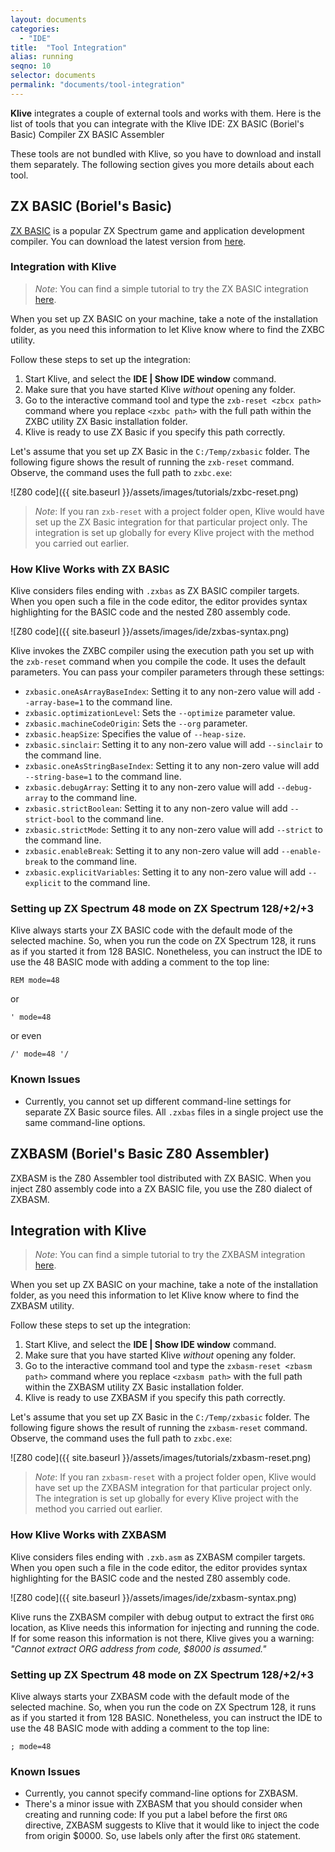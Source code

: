 ```yaml
---
layout: documents
categories: 
  - "IDE"
title:  "Tool Integration"
alias: running
seqno: 10
selector: documents
permalink: "documents/tool-integration"
---
```


**Klive** integrates a couple of external tools and works with them. Here is the list of tools that you can integrate with the Klive IDE:
ZX BASIC (Boriel's Basic) Compiler
ZX BASIC Assembler

These tools are not bundled with Klive, so you have to download and install them separately. The following section gives you more details about each tool.

## ZX BASIC (Boriel's Basic)

[ZX BASIC](https://github.com/boriel/zxbasic) is a popular ZX Spectrum game and application development compiler. You can download the latest version from [here](https://zxbasic.readthedocs.io/en/latest/archive/).

### Integration with Klive

> *Note*: You can find a simple tutorial to try the ZX BASIC integration [here](https://dotneteer.github.io/kliveide/getting-started/try-run-zxb-code).

When you set up ZX BASIC on your machine, take a note of the installation folder, as you need this information to let Klive know where to find the ZXBC utility.

Follow these steps to set up the integration:

1. Start Klive, and select the **IDE \| Show IDE window** command.
2. Make sure that you have started Klive *without* opening any folder.
3. Go to the interactive command tool and type the `zxb-reset <zbcx path>` command where you replace `<zxbc path>` with the full path within the ZXBC utility ZX Basic installation folder.
4. Klive is ready to use ZX Basic if you specify this path correctly.

Let's assume that you set up ZX Basic in the `C:/Temp/zxbasic` folder. The following figure shows the result of running the `zxb-reset` command. Observe, the command uses the full path to `zxbc.exe`:

![Z80 code]({{ site.baseurl }}/assets/images/tutorials/zxbc-reset.png)

> *Note*: If you ran `zxb-reset` with a project folder open, Klive would have set up the ZX Basic integration for that particular project only. The integration is set up globally for every Klive project with the method you carried out earlier.

### How Klive Works with ZX BASIC

Klive considers files ending with `.zxbas` as ZX BASIC compiler targets. When you open such a file in the code editor, the editor provides syntax highlighting for the BASIC code and the nested Z80 assembly code.

![Z80 code]({{ site.baseurl }}/assets/images/ide/zxbas-syntax.png)

Klive invokes the ZXBC compiler using the execution path you set up with the `zxb-reset` command when you compile the code. It uses the default parameters. You can pass your compiler parameters through these settings:

- `zxbasic.oneAsArrayBaseIndex`: Setting it to any non-zero value will add `--array-base=1` to the command line.
- `zxbasic.optimizationLevel`: Sets the `--optimize` parameter value.
- `zxbasic.machineCodeOrigin`: Sets the `--org` parameter.
- `zxbasic.heapSize`: Specifies the value of `--heap-size`.
- `zxbasic.sinclair`: Setting it to any non-zero value will add `--sinclair` to the command line.
- `zxbasic.oneAsStringBaseIndex`: Setting it to any non-zero value will add `--string-base=1` to the command line.
- `zxbasic.debugArray`: Setting it to any non-zero value will add `--debug-array` to the command line.
- `zxbasic.strictBoolean`: Setting it to any non-zero value will add `--strict-bool` to the command line.
- `zxbasic.strictMode`: Setting it to any non-zero value will add `--strict` to the command line.
- `zxbasic.enableBreak`: Setting it to any non-zero value will add `--enable-break` to the command line.
- `zxbasic.explicitVariables`: Setting it to any non-zero value will add `--explicit` to the command line.

### Setting up ZX Spectrum 48 mode on ZX Spectrum 128/+2/+3

Klive always starts your ZX BASIC code with the default mode of the selected machine. So, when you run the code on ZX Spectrum 128, it runs as if you started it from 128 BASIC. Nonetheless, you can instruct the IDE to use the 48 BASIC mode with adding a comment to the top line:
```
REM mode=48
```
or
```
' mode=48
```
or even
```
/' mode=48 '/
```

### Known Issues

- Currently, you cannot set up different command-line settings for separate ZX Basic source files. All `.zxbas` files in a single project use the same command-line options.

## ZXBASM (Boriel's Basic Z80 Assembler)

ZXBASM is the Z80 Assembler tool distributed with ZX BASIC. When you inject Z80 assembly code into a ZX BASIC file, you use the Z80 dialect of ZXBASM.

## Integration with Klive

> *Note*: You can find a simple tutorial to try the ZXBASM integration [here](https://dotneteer.github.io/kliveide/getting-started/try-run-zxbasm-code).

When you set up ZX BASIC on your machine, take a note of the installation folder, as you need this information to let Klive know where to find the ZXBASM utility.

Follow these steps to set up the integration:

1. Start Klive, and select the **IDE \| Show IDE window** command.
2. Make sure that you have started Klive *without* opening any folder.
3. Go to the interactive command tool and type the `zxbasm-reset <zbasm path>` command where you replace `<zxbasm path>` with the full path within the ZXBASM utility ZX Basic installation folder.
4. Klive is ready to use ZXBASM if you specify this path correctly.

Let's assume that you set up ZX Basic in the `C:/Temp/zxbasic` folder. The following figure shows the result of running the `zxbasm-reset` command. Observe, the command uses the full path to `zxbc.exe`:

![Z80 code]({{ site.baseurl }}/assets/images/tutorials/zxbasm-reset.png)

> *Note*: If you ran `zxbasm-reset` with a project folder open, Klive would have set up the ZXBASM integration for that particular project only. The integration is set up globally for every Klive project with the method you carried out earlier.

### How Klive Works with ZXBASM

Klive considers files ending with `.zxb.asm` as ZXBASM compiler targets. When you open such a file in the code editor, the editor provides syntax highlighting for the BASIC code and the nested Z80 assembly code.

![Z80 code]({{ site.baseurl }}/assets/images/ide/zxbasm-syntax.png)

Klive runs the ZXBASM compiler with debug output to extract the first `ORG` location, as Klive needs this information for injecting and running the code. If for some reason this information is not there, Klive gives you a warning: *"Cannot extract ORG address from code, $8000 is assumed."*

### Setting up ZX Spectrum 48 mode on ZX Spectrum 128/+2/+3

Klive always starts your ZXBASM code with the default mode of the selected machine. So, when you run the code on ZX Spectrum 128, it runs as if you started it from 128 BASIC. Nonetheless, you can instruct the IDE to use the 48 BASIC mode with adding a comment to the top line:
```
; mode=48
```

### Known Issues

- Currently, you cannot specify command-line options for ZXBASM.
- There's a minor issue with ZXBASM that you should consider when creating and running code: If you put a label before the first `ORG` directive, ZXBASM suggests to Klive that it would like to inject the code from origin $0000. So, use labels only after the first `ORG` statement.


